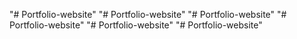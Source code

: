 "# Portfolio-website" 
"# Portfolio-website" 
"# Portfolio-website" 
"# Portfolio-website" 
"# Portfolio-website" 
"# Portfolio-website" 
